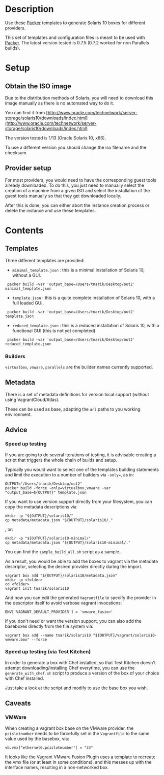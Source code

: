 # Description

Use these [Packer](https://packer.io/) templates to generate Solaris 10 boxes for different providers.

This set of templates and configuration files is meant to be used with [Packer](https://packer.io/). The latest version tested is 0.7.5 (0.7.2 worked for non Parallels builds).

# Setup

## Obtain the ISO image

Due to the distribution methods of Solaris, you will need to download this image manually as there is no automated way to do it.

You can find it from [http://www.oracle.com/technetwork/server-storage/solaris10/downloads/index.html](http://www.oracle.com/technetwork/server-storage/solaris10/downloads/index.html)

The version tested is 1/13 (Oracle Solaris 10, x86).

To use a different version you should change the iso filename and the checksum.

## Provider setup

For most providers, you would need to have the corresponding guest tools already downloaded. To do this, you just need to manually select the creation of a machine from a given ISO and select the installation of the guest tools manually so that they get downloaded locally.

After this is done, you can either abort the instance creation process or delete the instance and use these templates.


# Contents

## Templates

Three different templates are provided:

* `minimal_template.json` : this is a minimal installation of Solaris 10, without a GUI.

```
 packer build -var 'output_base=/Users/tnarik/Desktop/out2' minimal_template.json
```

* `template.json` : this is a quite complete installation of Solaris 10, with a full loaded GUI.

```
 packer build -var 'output_base=/Users/tnarik/Desktop/out2' template.json
```

* `reduced_template.json` : this is a reduced installation of Solaris 10, with a functional GUI (this is not yet completed).

```
 packer build -var 'output_base=/Users/tnarik/Desktop/out2' reduced_template.json
```

### Builders

`virtualbox`, `vmware`, `parallels` are the builder names currently supported.


## Metadata

There is a set of metadata definitions for version local support (without using VagrantCloud/Atlas).

These can be used as base, adapting the `url` paths to you working environment.


## Advice

### Speed up testing

If you are going to do several iterations of testing, it is advisable creating a script that triggers the whole chain of builds and setup.

Typically you would want to select one of the templates building statements and limit the execution to a number of builders via `-only=`, as in:

```
OUTPUT="/Users/tnarik/Desktop/out2"
packer build -force -only=virtualbox,vmware -var "output_base=${OUTPUT}" template.json
```

If you want to use version support directly from your filesystem, you can copy the metadata descriptions via: 

```
mkdir -p "${OUTPUT}/solaris10/"
cp metadata/metadata.json "${OUTPUT}/solaris10/."
```

, or:

```
mkdir -p "${OUTPUT}/solaris10-minimal/"
cp metadata/metadata.json "${OUTPUT}/solaris10-minimal/."
```

You can find the `sample_build_all.sh` script as a sample.


As a result, you would be able to add the boxes to vagrant via the metadata descriptor, selecting the desired provider directly during the import.

```
vagrant box add "${OUTPUT}/solaris10/metadata.json"
mkdir -p <folder>
cd <folder>
vagrant init tnarik/solaris10
```

And now you can edit the generated `Vagrantfile` to specify the provider in the descriptor itself to avoid verbose vagrant invocations:

```
ENV['VAGRANT_DEFAULT_PROVIDER'] = 'vmware_fusion'
```

If you don't need or want the version support, you can also add the baseboxes directly from the file system via:

```
vagrant box add --name tnarik/solaris10 "${OUTPUT}/vagrant/solaris10-vmware.box" --force
```

### Speed up testing (via Test Kitchen)

In order to generate a box with Chef installed, so that Test Kitchen doesn't attempt downloading/installing Chef everytime, you can use the `generate_with_chef.sh` script to produce a version of the box of your choice with Chef installed.

Just take a look at the script and modify to use the base box you wish.


## Caveats
### VMWare

When creating a vagrant box base on the VMware provider, the `pcislotnumber` needs to be forcefully set in the `Vagrantfile` to the same value used by the basebox, via:

```
vb.vmx["ethernet0.pcislotnumber"] = "33"
```

It looks like the Vagrant VMware Fusion Plugin uses a template to recreate the vmx file (or at least in some conditions), and this messes up with the interface names, resulting in a non-networked box.  